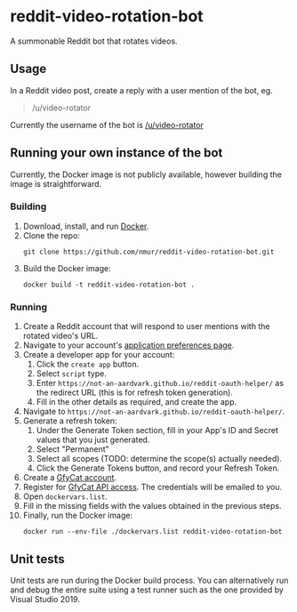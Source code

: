 # reddit-video-rotation-bot
A summonable Reddit bot that rotates videos.

## Usage
In a Reddit video post, create a reply with a user mention of the bot, eg.  
> /u/video-rotator   

Currently the username of the bot is [/u/video-rotator](https://www.reddit.com/user/video-rotator)

## Running your own instance of the bot
Currently, the Docker image is not publicly available, however building the image is straightforward.

### Building
1. Download, install, and run [Docker](https://docs.docker.com/get-docker/).
2. Clone the repo:  
    ```   
    git clone https://github.com/nmur/reddit-video-rotation-bot.git
    ```
3. Build the Docker image:
    ```   
    docker build -t reddit-video-rotation-bot .
    ```
    
### Running
1. Create a Reddit account that will respond to user mentions with the rotated video's URL.
2. Navigate to your account's [application preferences page](https://www.reddit.com/prefs/apps).
3. Create a developer app for your account:  
    1. Click the `create app` button.
    2. Select `script` type.
    3. Enter `https://not-an-aardvark.github.io/reddit-oauth-helper/` as the redirect URL (this is for refresh token generation).
    4. Fill in the other details as required, and create the app.
4. Navigate to `https://not-an-aardvark.github.io/reddit-oauth-helper/`.
5. Generate a refresh token:
    1. Under the Generate Token section, fill in your App's ID and Secret values that you just generated.
    2. Select "Permanent"
    3. Select all scopes (TODO: determine the scope(s) actually needed).
    4. Click the Generate Tokens button, and record your Refresh Token.
6. Create a [GfyCat account](https://gfycat.com/signup).
7. Register for [GfyCat API access](https://developers.gfycat.com/signup/#/apiform). The credentials will be emailed to you.
8. Open `dockervars.list`.
9. Fill in the missing fields with the values obtained in the previous steps.
10. Finally, run the Docker image:
    ```   
    docker run --env-file ./dockervars.list reddit-video-rotation-bot
    ```

## Unit tests
Unit tests are run during the Docker build process. You can alternatively run and debug the entire suite using a test runner such as the one provided by Visual Studio 2019.


